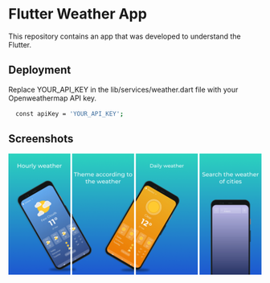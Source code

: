 
# Flutter Weather App

This repository contains an app that was developed to understand the Flutter.


## Deployment

Replace YOUR_API_KEY in the lib/services/weather.dart file with your Openweathermap API key.

```bash
  const apiKey = 'YOUR_API_KEY';
```


## Screenshots

![App Screenshot](app.png)

